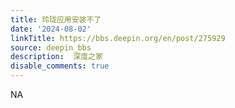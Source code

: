 ```yaml
---
title: 玲珑应用安装不了
date: '2024-08-02'
linkTitle: https://bbs.deepin.org/en/post/275929
source: deepin_bbs
description:  深度之家 
disable_comments: true
---
```

NA
